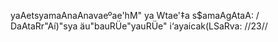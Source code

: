 yaAetsyamaAnaAnavaeºae'hM" ya Wtae'‡a s$amaAgAtaA: /
DaAtaRr"Aí)"sya äu"bauRÜe"yauRÜe" i‘ayaicak(LSaRva: //23//